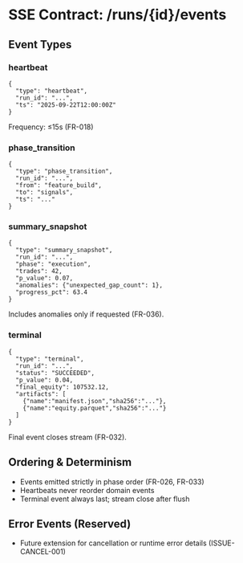# SSE Contract: /runs/{id}/events

## Event Types

### heartbeat
```
{
  "type": "heartbeat",
  "run_id": "...",
  "ts": "2025-09-22T12:00:00Z"
}
```
Frequency: ≤15s (FR-018)

### phase_transition
```
{
  "type": "phase_transition",
  "run_id": "...",
  "from": "feature_build",
  "to": "signals",
  "ts": "..."
}
```

### summary_snapshot
```
{
  "type": "summary_snapshot",
  "run_id": "...",
  "phase": "execution",
  "trades": 42,
  "p_value": 0.07,
  "anomalies": {"unexpected_gap_count": 1},
  "progress_pct": 63.4
}
```
Includes anomalies only if requested (FR-036).

### terminal
```
{
  "type": "terminal",
  "run_id": "...",
  "status": "SUCCEEDED",
  "p_value": 0.04,
  "final_equity": 107532.12,
  "artifacts": [
    {"name":"manifest.json","sha256":"..."},
    {"name":"equity.parquet","sha256":"..."}
  ]
}
```
Final event closes stream (FR-032).

## Ordering & Determinism
- Events emitted strictly in phase order (FR-026, FR-033)
- Heartbeats never reorder domain events
- Terminal event always last; stream close after flush

## Error Events (Reserved)
- Future extension for cancellation or runtime error details (ISSUE-CANCEL-001)
